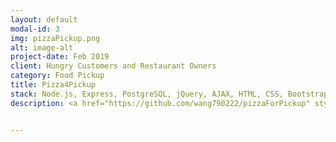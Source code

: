 ```yaml
---
layout: default
modal-id: 3
img: pizzaPickup.png
alt: image-alt
project-date: Feb 2019
client: Hungry Customers and Restaurant Owners
category: Food Pickup
title: Pizza4Pickup
stack: Node.js, Express, PostgreSQL, jQuery, AJAX, HTML, CSS, Bootstrap, twilio API
description: <a href="https://github.com/wang790222/pizzaForPickup" style="color:black;">Pizza4Pickup</a> is a full-stack application that caters to hungry customers looking to order pizza, and a single restaurant who provides the pizzas. Users from both sides can use this app to manage the status of the orders and communicate throughout the pick up process.


---
```

